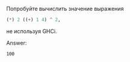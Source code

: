 Попробуйте вычислить значение выражения

```haskell
(*) 2 ((+) 1 4) ^ 2,
```
не используя GHCi.

Answer:

```
100
```